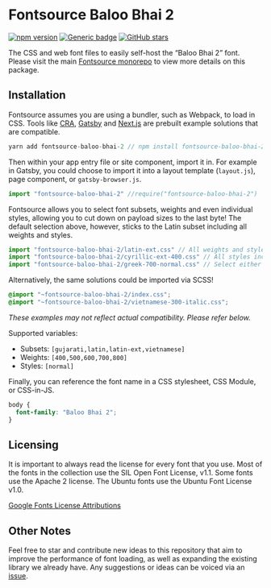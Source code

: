 # Fontsource Baloo Bhai 2

[![npm version](https://badge.fury.io/js/fontsource-baloo-bhai-2.svg)](https://github.com/DecliningLotus/fontsource) [![Generic badge](https://img.shields.io/badge/fontsource-passing-brightgreen)](https://github.com/DecliningLotus/fontsource) [![GitHub stars](https://img.shields.io/github/stars/DecliningLotus/fontsource.svg?style=social&label=Star)](https://GitHub.com/DecliningLotus/fontsource/stargazers/)

The CSS and web font files to easily self-host the “Baloo Bhai 2” font. Please visit the main [Fontsource monorepo](https://github.com/DecliningLotus/fontsource) to view more details on this package.

## Installation

Fontsource assumes you are using a bundler, such as Webpack, to load in CSS. Tools like [CRA](https://create-react-app.dev/), [Gatsby](https://www.gatsbyjs.org/) and [Next.js](https://nextjs.org/) are prebuilt example solutions that are compatible.

```javascript
yarn add fontsource-baloo-bhai-2 // npm install fontsource-baloo-bhai-2
```

Then within your app entry file or site component, import it in. For example in Gatsby, you could choose to import it into a layout template (`layout.js`), page component, or `gatsby-browser.js`.

```javascript
import "fontsource-baloo-bhai-2" //require("fontsource-baloo-bhai-2")
```

Fontsource allows you to select font subsets, weights and even individual styles, allowing you to cut down on payload sizes to the last byte! The default selection above, however, sticks to the Latin subset including all weights and styles.

```javascript
import "fontsource-baloo-bhai-2/latin-ext.css" // All weights and styles included.
import "fontsource-baloo-bhai-2/cyrillic-ext-400.css" // All styles included.
import "fontsource-baloo-bhai-2/greek-700-normal.css" // Select either normal or italic.
```

Alternatively, the same solutions could be imported via SCSS!

```scss
@import "~fontsource-baloo-bhai-2/index.css";
@import "~fontsource-baloo-bhai-2/vietnamese-300-italic.css";
```

_These examples may not reflect actual compatibility. Please refer below._

Supported variables:

- Subsets: `[gujarati,latin,latin-ext,vietnamese]`
- Weights: `[400,500,600,700,800]`
- Styles: `[normal]`

Finally, you can reference the font name in a CSS stylesheet, CSS Module, or CSS-in-JS.

```css
body {
  font-family: "Baloo Bhai 2";
}
```

## Licensing

It is important to always read the license for every font that you use.
Most of the fonts in the collection use the SIL Open Font License, v1.1. Some fonts use the Apache 2 license. The Ubuntu fonts use the Ubuntu Font License v1.0.

[Google Fonts License Attributions](https://fonts.google.com/attribution)

## Other Notes

Feel free to star and contribute new ideas to this repository that aim to improve the performance of font loading, as well as expanding the existing library we already have. Any suggestions or ideas can be voiced via an [issue](https://github.com/DecliningLotus/fontsource/issues).
